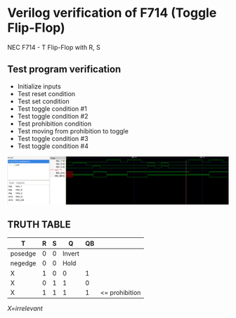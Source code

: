 # Verilog verification of F714 (Toggle Flip-Flop)

NEC F714 - T Flip-Flop with R, S

## Test program verification

* Initialize inputs
* Test reset condition
* Test set condition
* Test toggle condition #1
* Test toggle condition #2
* Test prohibition condition
* Test moving from prohibition to toggle
* Test toggle condition #3
* Test toggle condition #4

![Screenshot from GTKWave](gtkwave.png)

## TRUTH TABLE

| T       | R | S | Q      | QB   |                      |
|---------|---|---|--------|------|----------------------|
| posedge | 0 | 0 | Invert |      |
| negedge | 0 | 0 | Hold   |      |
|   X     | 1 | 0 | 0      | 1    |
|   X     | 0 | 1 | 1      | 0    |
|   X     | 1 | 1 | 1      | 1    |  <= prohibition

*X=irrelevant*

